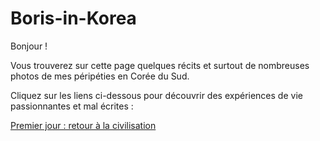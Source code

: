 # Boris-in-Korea

Bonjour !

Vous trouverez sur cette page quelques récits et surtout de nombreuses photos de mes péripéties en Corée du Sud.

Cliquez sur les liens ci-dessous pour découvrir des expériences de vie passionnantes et mal écrites :

[Premier jour : retour à la civilisation](premier-jour-retour-a-la-civilisation)